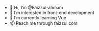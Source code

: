 - 👋 Hi, I’m @Faizzul-ahmam
- 👀 I’m interested in front-end development
- 🌱 I’m currently learning Vue
- 📫 Reach me through faizzul.com

<!---
Faizzul-ahmam/Faizzul-ahmam is a ✨ special ✨ repository because its `README.md` (this file) appears on your GitHub profile.
You can click the Preview link to take a look at your changes.
--->
